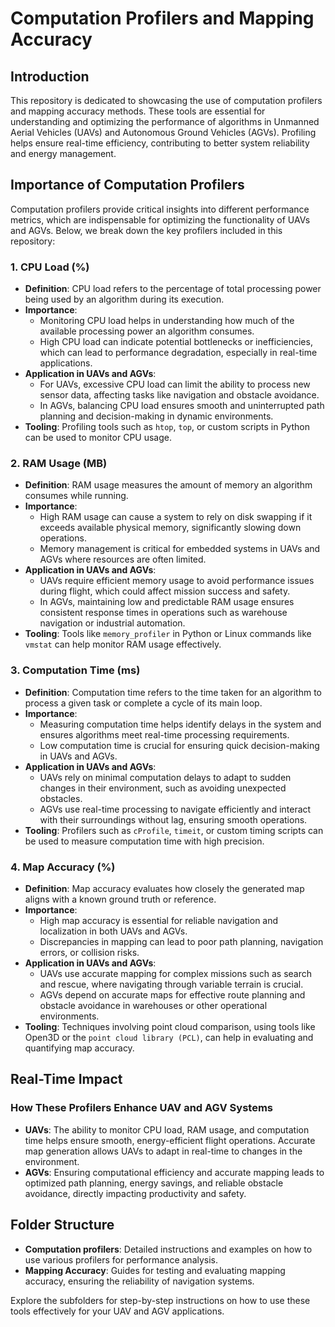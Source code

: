 # Computation Profilers and Mapping Accuracy

## Introduction
This repository is dedicated to showcasing the use of computation profilers and mapping accuracy methods. These tools are essential for understanding and optimizing the performance of algorithms in Unmanned Aerial Vehicles (UAVs) and Autonomous Ground Vehicles (AGVs). Profiling helps ensure real-time efficiency, contributing to better system reliability and energy management.

## Importance of Computation Profilers
Computation profilers provide critical insights into different performance metrics, which are indispensable for optimizing the functionality of UAVs and AGVs. Below, we break down the key profilers included in this repository:

### 1. **CPU Load (%)**
- **Definition**: CPU load refers to the percentage of total processing power being used by an algorithm during its execution.
- **Importance**:
  - Monitoring CPU load helps in understanding how much of the available processing power an algorithm consumes.
  - High CPU load can indicate potential bottlenecks or inefficiencies, which can lead to performance degradation, especially in real-time applications.
- **Application in UAVs and AGVs**:
  - For UAVs, excessive CPU load can limit the ability to process new sensor data, affecting tasks like navigation and obstacle avoidance.
  - In AGVs, balancing CPU load ensures smooth and uninterrupted path planning and decision-making in dynamic environments.
- **Tooling**: Profiling tools such as `htop`, `top`, or custom scripts in Python can be used to monitor CPU usage.

### 2. **RAM Usage (MB)**
- **Definition**: RAM usage measures the amount of memory an algorithm consumes while running.
- **Importance**:
  - High RAM usage can cause a system to rely on disk swapping if it exceeds available physical memory, significantly slowing down operations.
  - Memory management is critical for embedded systems in UAVs and AGVs where resources are often limited.
- **Application in UAVs and AGVs**:
  - UAVs require efficient memory usage to avoid performance issues during flight, which could affect mission success and safety.
  - In AGVs, maintaining low and predictable RAM usage ensures consistent response times in operations such as warehouse navigation or industrial automation.
- **Tooling**: Tools like `memory_profiler` in Python or Linux commands like `vmstat` can help monitor RAM usage effectively.

### 3. **Computation Time (ms)**
- **Definition**: Computation time refers to the time taken for an algorithm to process a given task or complete a cycle of its main loop.
- **Importance**:
  - Measuring computation time helps identify delays in the system and ensures algorithms meet real-time processing requirements.
  - Low computation time is crucial for ensuring quick decision-making in UAVs and AGVs.
- **Application in UAVs and AGVs**:
  - UAVs rely on minimal computation delays to adapt to sudden changes in their environment, such as avoiding unexpected obstacles.
  - AGVs use real-time processing to navigate efficiently and interact with their surroundings without lag, ensuring smooth operations.
- **Tooling**: Profilers such as `cProfile`, `timeit`, or custom timing scripts can be used to measure computation time with high precision.

### 4. **Map Accuracy (%)**
- **Definition**: Map accuracy evaluates how closely the generated map aligns with a known ground truth or reference.
- **Importance**:
  - High map accuracy is essential for reliable navigation and localization in both UAVs and AGVs.
  - Discrepancies in mapping can lead to poor path planning, navigation errors, or collision risks.
- **Application in UAVs and AGVs**:
  - UAVs use accurate mapping for complex missions such as search and rescue, where navigating through variable terrain is crucial.
  - AGVs depend on accurate maps for effective route planning and obstacle avoidance in warehouses or other operational environments.
- **Tooling**: Techniques involving point cloud comparison, using tools like Open3D or the `point cloud library (PCL)`, can help in evaluating and quantifying map accuracy.

## Real-Time Impact
### How These Profilers Enhance UAV and AGV Systems
- **UAVs**: The ability to monitor CPU load, RAM usage, and computation time helps ensure smooth, energy-efficient flight operations. Accurate map generation allows UAVs to adapt in real-time to changes in the environment.
- **AGVs**: Ensuring computational efficiency and accurate mapping leads to optimized path planning, energy savings, and reliable obstacle avoidance, directly impacting productivity and safety.

## Folder Structure
- **Computation profilers**: Detailed instructions and examples on how to use various profilers for performance analysis.
- **Mapping Accuracy**: Guides for testing and evaluating mapping accuracy, ensuring the reliability of navigation systems.

Explore the subfolders for step-by-step instructions on how to use these tools effectively for your UAV and AGV applications.
